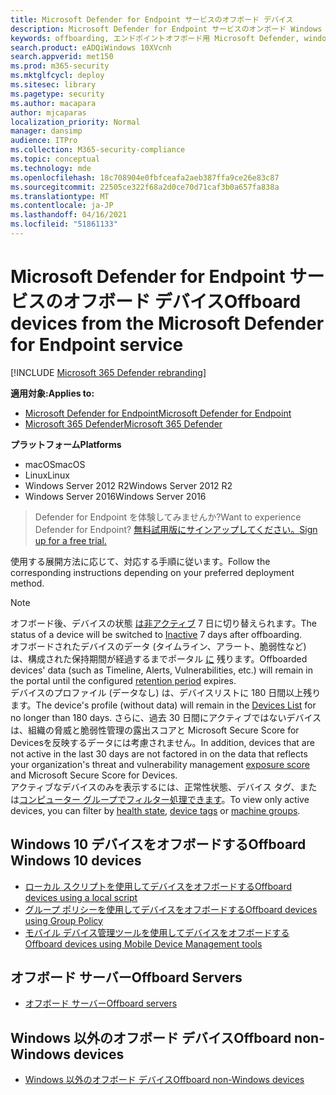 ```yaml
---
title: Microsoft Defender for Endpoint サービスのオフボード デバイス
description: Microsoft Defender for Endpoint サービスのオンボード Windows 10 デバイス、サーバー、Windows 以外のデバイス
keywords: offboarding, エンドポイントオフボード用 Microsoft Defender, windows atp offboarding
search.product: eADQiWindows 10XVcnh
search.appverid: met150
ms.prod: m365-security
ms.mktglfcycl: deploy
ms.sitesec: library
ms.pagetype: security
ms.author: macapara
author: mjcaparas
localization_priority: Normal
manager: dansimp
audience: ITPro
ms.collection: M365-security-compliance
ms.topic: conceptual
ms.technology: mde
ms.openlocfilehash: 18c708904e0fbfceafa2aeb387ffa9ce26e83c87
ms.sourcegitcommit: 22505ce322f68a2d0ce70d71caf3b0a657fa838a
ms.translationtype: MT
ms.contentlocale: ja-JP
ms.lasthandoff: 04/16/2021
ms.locfileid: "51861133"
---
```

# <a name="offboard-devices-from-the-microsoft-defender-for-endpoint-service"></a><span data-ttu-id="a1352-104">Microsoft Defender for Endpoint サービスのオフボード デバイス</span><span class="sxs-lookup"><span data-stu-id="a1352-104">Offboard devices from the Microsoft Defender for Endpoint service</span></span>

[!INCLUDE [Microsoft 365 Defender rebranding](../../includes/microsoft-defender.md)]


<span data-ttu-id="a1352-105">**適用対象:**</span><span class="sxs-lookup"><span data-stu-id="a1352-105">**Applies to:**</span></span>
- [<span data-ttu-id="a1352-106">Microsoft Defender for Endpoint</span><span class="sxs-lookup"><span data-stu-id="a1352-106">Microsoft Defender for Endpoint</span></span>](https://go.microsoft.com/fwlink/p/?linkid=2154037)
- [<span data-ttu-id="a1352-107">Microsoft 365 Defender</span><span class="sxs-lookup"><span data-stu-id="a1352-107">Microsoft 365 Defender</span></span>](https://go.microsoft.com/fwlink/?linkid=2118804)

<span data-ttu-id="a1352-108">**プラットフォーム**</span><span class="sxs-lookup"><span data-stu-id="a1352-108">**Platforms**</span></span>
- <span data-ttu-id="a1352-109">macOS</span><span class="sxs-lookup"><span data-stu-id="a1352-109">macOS</span></span>
- <span data-ttu-id="a1352-110">Linux</span><span class="sxs-lookup"><span data-stu-id="a1352-110">Linux</span></span>
- <span data-ttu-id="a1352-111">Windows Server 2012 R2</span><span class="sxs-lookup"><span data-stu-id="a1352-111">Windows Server 2012 R2</span></span>
- <span data-ttu-id="a1352-112">Windows Server 2016</span><span class="sxs-lookup"><span data-stu-id="a1352-112">Windows Server 2016</span></span>

><span data-ttu-id="a1352-113">Defender for Endpoint を体験してみませんか?</span><span class="sxs-lookup"><span data-stu-id="a1352-113">Want to experience Defender for Endpoint?</span></span> [<span data-ttu-id="a1352-114">無料試用版にサインアップしてください。</span><span class="sxs-lookup"><span data-stu-id="a1352-114">Sign up for a free trial.</span></span>](https://www.microsoft.com/microsoft-365/windows/microsoft-defender-atp?ocid=docs-wdatp-offboarddevices-abovefoldlink)

<span data-ttu-id="a1352-115">使用する展開方法に応じて、対応する手順に従います。</span><span class="sxs-lookup"><span data-stu-id="a1352-115">Follow the corresponding instructions depending on your preferred deployment method.</span></span>

>[!NOTE]
> <span data-ttu-id="a1352-116">オフボード後、デバイスの状態 [は非アクティブ](fix-unhealthy-sensors.md#inactive-devices) 7 日に切り替えられます。</span><span class="sxs-lookup"><span data-stu-id="a1352-116">The status of a device will be switched to [Inactive](fix-unhealthy-sensors.md#inactive-devices) 7 days after offboarding.</span></span> <br> <span data-ttu-id="a1352-117">オフボードされたデバイスのデータ (タイムライン、アラート、脆弱性など) は、構成された保持期間が経過するまでポータル [に](data-storage-privacy.md#how-long-will-microsoft-store-my-data-what-is-microsofts-data-retention-policy) 残ります。</span><span class="sxs-lookup"><span data-stu-id="a1352-117">Offboarded devices' data (such as Timeline, Alerts, Vulnerabilities, etc.) will remain in the portal until the configured [retention period](data-storage-privacy.md#how-long-will-microsoft-store-my-data-what-is-microsofts-data-retention-policy) expires.</span></span> <br>
> <span data-ttu-id="a1352-118">デバイスのプロファイル (データなし) は、デバイス[](machines-view-overview.md)リストに 180 日間以上残ります。</span><span class="sxs-lookup"><span data-stu-id="a1352-118">The device's profile (without data) will remain in the [Devices List](machines-view-overview.md) for no longer than 180 days.</span></span>
> <span data-ttu-id="a1352-119">さらに、過去 30 日間にアクティブではないデバイスは、組織の脅威と脆弱性管理の露出スコアと Microsoft Secure Score for Devices[](tvm-exposure-score.md)を反映するデータには考慮されません。</span><span class="sxs-lookup"><span data-stu-id="a1352-119">In addition, devices that are not active in the last 30 days are not factored in on the data that reflects your organization's threat and vulnerability management [exposure score](tvm-exposure-score.md) and Microsoft Secure Score for Devices.</span></span> <br>
> <span data-ttu-id="a1352-120">アクティブなデバイスのみを表示するには、正常性状態、[](machines-view-overview.md#health-state)デバイス タグ、または[コンピューター グループで](machine-tags.md)[フィルター処理できます](machine-groups.md)。</span><span class="sxs-lookup"><span data-stu-id="a1352-120">To view only active devices, you can filter by [health state](machines-view-overview.md#health-state), [device tags](machine-tags.md) or [machine groups](machine-groups.md).</span></span> 

## <a name="offboard-windows-10-devices"></a><span data-ttu-id="a1352-121">Windows 10 デバイスをオフボードする</span><span class="sxs-lookup"><span data-stu-id="a1352-121">Offboard Windows 10 devices</span></span>
- [<span data-ttu-id="a1352-122">ローカル スクリプトを使用してデバイスをオフボードする</span><span class="sxs-lookup"><span data-stu-id="a1352-122">Offboard devices using a local script</span></span>](configure-endpoints-script.md#offboard-devices-using-a-local-script)
- [<span data-ttu-id="a1352-123">グループ ポリシーを使用してデバイスをオフボードする</span><span class="sxs-lookup"><span data-stu-id="a1352-123">Offboard devices using Group Policy</span></span>](configure-endpoints-gp.md#offboard-devices-using-group-policy)
- [<span data-ttu-id="a1352-124">モバイル デバイス管理ツールを使用してデバイスをオフボードする</span><span class="sxs-lookup"><span data-stu-id="a1352-124">Offboard devices using Mobile Device Management tools</span></span>](configure-endpoints-mdm.md#offboard-and-monitor-devices-using-mobile-device-management-tools)

## <a name="offboard-servers"></a><span data-ttu-id="a1352-125">オフボード サーバー</span><span class="sxs-lookup"><span data-stu-id="a1352-125">Offboard Servers</span></span>
- [<span data-ttu-id="a1352-126">オフボード サーバー</span><span class="sxs-lookup"><span data-stu-id="a1352-126">Offboard servers</span></span>](configure-server-endpoints.md#offboard-windows-servers)

## <a name="offboard-non-windows-devices"></a><span data-ttu-id="a1352-127">Windows 以外のオフボード デバイス</span><span class="sxs-lookup"><span data-stu-id="a1352-127">Offboard non-Windows devices</span></span>
- [<span data-ttu-id="a1352-128">Windows 以外のオフボード デバイス</span><span class="sxs-lookup"><span data-stu-id="a1352-128">Offboard non-Windows devices</span></span>](configure-endpoints-non-windows.md#offboard-non-windows-devices)

